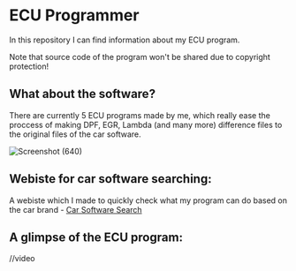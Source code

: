# ECU Programmer

In this repository I can find information about my ECU program.

Note that source code of the program won't be shared due to copyright protection!

What about the software?
-

There are currently 5 ECU programs made by me, which really ease the proccess of making DPF, EGR, Lambda (and many more) difference files to the original files of the car software.

![Screenshot (640)](https://github.com/user-attachments/assets/e31acae4-0dac-4f15-a3e8-70b75f5534e9)

Webiste for car software searching:
-

A webiste which I made to quickly check what my program can do based on the car brand - [Car Software Search](https://deirror.github.io/CarSoftwareSearch/)

A glimpse of the ECU program:
-

//video 
